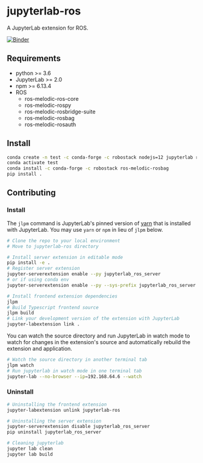 # jupyterlab-ros

A JupyterLab extension for ROS.

[![Binder](https://mybinder.org/badge_logo.svg)](https://mybinder.org/v2/gh/RoboStack/jupyterlab-ros/master)

## Requirements

* python >= 3.6
* JupyterLab >= 2.0
* npm >= 6.13.4
* ROS
    * ros-melodic-ros-core
    * ros-melodic-rospy
    * ros-melodic-rosbridge-suite
    * ros-melodic-rosbag
    * ros-melodic-rosauth

## Install

```bash
conda create -n test -c conda-forge -c robostack nodejs=12 jupyterlab ros-melodic-ros-core ros-melodic-rosauth ros-melodic-rospy ros-melodic-rosbridge-suite
conda activate test
conda install -c conda-forge -c robostack ros-melodic-rosbag
pip install .
```

## Contributing

### Install

The `jlpm` command is JupyterLab's pinned version of
[yarn](https://yarnpkg.com/) that is installed with JupyterLab. You may use
`yarn` or `npm` in lieu of `jlpm` below.

```bash
# Clone the repo to your local environment
# Move to jupyterlab-ros directory

# Install server extension in editable mode
pip install -e .
# Register server extension
jupyter-serverextension enable --py jupyterlab_ros_server
# or if using conda env
jupyter-serverextension enable --py --sys-prefix jupyterlab_ros_server

# Install frontend extension dependencies
jlpm
# Build Typescript frontend source
jlpm build
# Link your development version of the extension with JupyterLab
jupyter-labextension link .
```

You can watch the source directory and run JupyterLab in watch mode to watch for changes in the extension's source and automatically rebuild the extension and application.

```bash
# Watch the source directory in another terminal tab
jlpm watch
# Run jupyterlab in watch mode in one terminal tab
jupyter-lab --no-browser --ip=192.168.64.6 --watch
```

### Uninstall

```bash
# Uninstalling the frontend extension
jupyter-labextension unlink jupyterlab-ros

# Uninstalling the server extension
jupyter-serverextension disable jupyterlab_ros_server
pip uninstall jupyterlab_ros_server

# Cleaning jupyterlab
jupyter lab clean
jupyter lab build
```